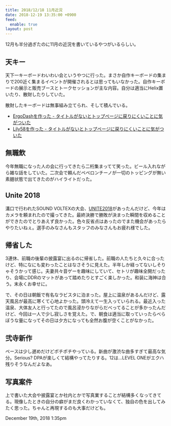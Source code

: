 ```yaml
---
title: 2018/12/18 11月近況
date: 2018-12-19 13:35:00 +0900
feed:
  enable: true
layout: post
---
```

<p>12月も半分過ぎたのに11月の近況を書いているやつがいるらしい。</p>    <h2>天キー</h2>    <p>      天下一キーボードわいわい会というやつに行った。まさか自作キーボードの集まりで200近く集まるイベントが開催されるとは思ってもいなかった。自作キーボードの展示と販売ブースとトークセッションが主な内容。自分は適当にHelix置いたり、散財したりしていた。    </p>    <p>散財したキーボードは無事組み立てられ、そして積んでいる。</p>    <ul>      <li>        <a href="https://uvb-76.hatenablog.com/entry/2018/12/01/144558" target="_blank">ErgoDashを作った -          タイトルがないとトップページに戻りにくいことに気がついた</a>      </li>      <li>        <a href="https://uvb-76.hatenablog.com/entry/2018/12/01/144032" target="_blank">Lily58を作った -          タイトルがないとトップページに戻りにくいことに気がついた</a>      </li>    </ul>    <h2>無職飲</h2>    <p>      今年無職になった人の会に行ってきたら二桁集まってて笑った。ビール入れながら雑な話をしていた。二次会で頼んだペペロンチーノが一切のトッピングが無い素麺状態で出てきたのがハイライトだった。    </p>    <h2>Unite 2018</h2>    <p>      溝口で行われたSOUND VOLTEXの大会、<a href="https://unite2018.tumblr.com/" target="_blank">UNITE2018</a>があったんだけど、今年はカメラを頼まれたので撮ってきた。最終決勝で勝敗が決まった瞬間を収めることができたのでとりあえず良かった。色々反省点はあったのでまた機会があったらやりたいねぇ。選手のみなさんもスタッフのみなさんもお疲れ様でした。    </p>    <h2>帰省した</h2>    <p>      3連休、前職の後輩の披露宴に出るのに帰省した。前職の人たちと久々に合ったけど、特になにも変わったことはなさそうに見えた。半年しか経ってないしそりゃそうかって感じ。夫妻共々音ゲーを趣味にしていて、セトリが趣味全開だったり、会場にDDRのマットがあって踏めたりとすごく楽しかった。和装に海神は合う。末永くお幸せに。    </p>    <p>      で、その日は朝飯で有名なラビスタに泊まった。屋上に温泉があるんだけど、露天風呂が最高に寒くて心地よかった。頭冷えて一生入っていられる。最近入った温泉、大体友人と行ってたので風呂浸かりながらだべってることが多かったんだけど、今回は一人で少し寂しさを覚えた。で、朝食は適当に取っていったらべらぼうな量になってその日は夕方になっても全然お腹が空くことがなかった。    </p>    <h2>弐寺新作</h2>    <p>      ペースは少し遅めだけどポチポチやっている。新曲が激渋な曲多すぎて最高な気分。Serious?      DPAが楽しくて結構やってたりする。12は…LEVEL      ONEがエクハ残りそうなんだよなあ。    </p>    <h2>写真案件</h2>    <p>      上で書いた大会や披露宴とか社内とかで写真業することが結構多くなってきてる。現像したときの自分の癖がまだ良くわかっていなくて、独自の色を出してみたく思った。ちゃんと再現するのも大事だけども。    </p>    <div id="footer">      <span id="timestamp"> December 19th, 2018 1:35pm </span>    </div>
